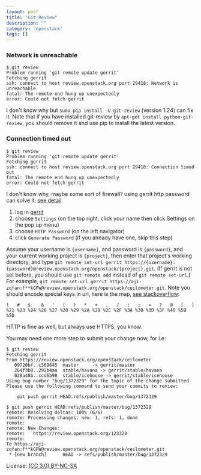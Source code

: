 ```yaml
---
layout: post
title: "Git Review"
description: ""
category: "openstack"
tags: []
---
```


### Network is unreachable

~~~
$ git review
Problem running 'git remote update gerrit'
Fetching gerrit
ssh: connect to host review.openstack.org port 29418: Network is unreachable
fatal: The remote end hung up unexpectedly
error: Could not fetch gerrit
~~~

I don't know why but `sudo pip install -U git-review` (version 1.24) can fix it. Note that if you have installed git-review by `apt-get install python-git-review`, you should remove it and use pip to install the latest version.

### Connection timed out

~~~
$ git review
Problem running 'git remote update gerrit'
Fetching gerrit
ssh: connect to host review.openstack.org port 29418: Connection timed out
fatal: The remote end hung up unexpectedly
error: Could not fetch gerrit
~~~

I don't know why, maybe some sort of firewall? using gerrit http password can solve it. [see detail](http://kiwik.github.io/openstack/2014/08/26/git-review%E6%8F%90%E4%BA%A4%E4%BB%A3%E7%A0%81%E5%A4%B1%E8%B4%A5%E7%9A%84%E8%A7%A3%E5%86%B3%E6%96%B9%E6%B3%95/).

1. log in [gerrit](https://review.openstack.org)
2. choose `Settings` (on the top right, click your name then click Settings on the pop up menu)
3. choose `HTTP Password` (on the left navigator)
4. click `Generate Password` (if you already have one, skip this step)

Assume your username is `{username}`, and password is `{password}`, and your current working project is `{project}`, then enter that project's working directory, and type `git remote set-url gerrit https://{username}:{password}@review.openstack.org/openstack/{project}.git`. (If gerrit is not set before, you should use `git remote add` instead of `git remote set-url`.) For example, `git remote set-url gerrit https://aji-zqfan:f**kGFW@review.openstack.org/openstack/ceilometer.git`. Note you should encode special keys in url, here is the map, [see stackoverflow](http://stackoverflow.com/questions/6172719/escape-character-in-git-proxy-password):

~~~
!   #   $    &   '   (   )   *   +   ,   /   :   ;   =   ?   @   [   ]
%21 %23 %24 %26 %27 %28 %29 %2A %2B %2C %2F %3A %3B %3D %3F %40 %5B %5D
~~~

HTTP is fine as well, but always use HTTPS, you know.

You may need one more step to submit your change now, for i.e:

~~~
$ git review
Fetching gerrit
From https://review.openstack.org/openstack/ceilometer
   09720bf..c369645  master     -> gerrit/master
   264f3b0..292b4aa  stable/havana -> gerrit/stable/havana
   020a48b..ccd6b98  stable/icehouse -> gerrit/stable/icehouse
Using bug number "bug/1372329" for the topic of the change submitted
Please use the following command to send your commits to review:

    git push gerrit HEAD:refs/publish/master/bug/1372329

$ git push gerrit HEAD:refs/publish/master/bug/1372329
remote: Resolving deltas: 100% (6/6)
remote: Processing changes: new: 1, refs: 1, done
remote:
remote: New Changes:
remote:   https://review.openstack.org/123320
remote:
To https://aji-zqfan:f**kGFW@review.openstack.org/openstack/ceilometer.git
 * [new branch]      HEAD -> refs/publish/master/bug/1372329
~~~

License: [(CC 3.0) BY-NC-SA](http://creativecommons.org/licenses/by-nc-sa/3.0/)
